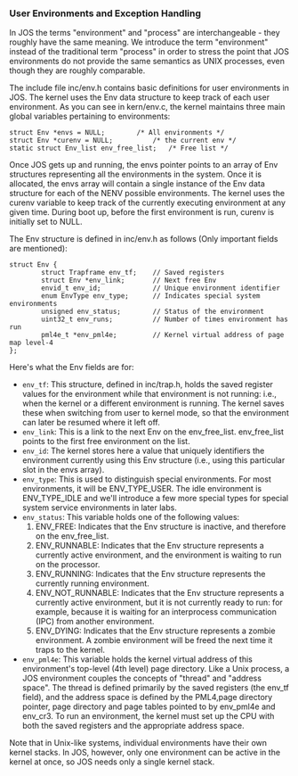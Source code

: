 ### User Environments and Exception Handling
In JOS the terms "environment" and "process" are interchangeable - they roughly have the same meaning. We introduce the term "environment" instead of the traditional term "process" in order to stress the point that JOS environments do not provide the same semantics as UNIX processes, even though they are roughly comparable.

The include file inc/env.h contains basic definitions for user environments in JOS. The kernel uses the Env data structure to keep track of each user environment. As you can see in kern/env.c, the kernel maintains three main global variables pertaining to environments:
```
struct Env *envs = NULL;        /* All environments */
struct Env *curenv = NULL;          /* the current env */
static struct Env_list env_free_list;   /* Free list */
```
Once JOS gets up and running, the envs pointer points to an array of Env structures representing all the environments in the system. Once it is allocated, the envs array will contain a single instance of the Env data structure for each of the NENV possible environments. The kernel uses the curenv variable to keep track of the currently executing environment at any given time. During boot up, before the first environment is run, curenv is initially set to NULL.

The Env structure is defined in inc/env.h as follows (Only important fields are mentioned):
```
struct Env {
        struct Trapframe env_tf;    // Saved registers
        struct Env *env_link;       // Next free Env
        envid_t env_id;             // Unique environment identifier
        enum EnvType env_type;      // Indicates special system environments
        unsigned env_status;        // Status of the environment
        uint32_t env_runs;          // Number of times environment has run
        pml4e_t *env_pml4e;         // Kernel virtual address of page map level-4
};
```
Here's what the Env fields are for:

* `env_tf`: This structure, defined in inc/trap.h, holds the saved register values for the environment while that environment is not running: i.e., when the kernel or a different environment is running. The kernel saves these when switching from user to kernel mode, so that the environment can later be resumed where it left off.
* `env_link`: This is a link to the next Env on the env_free_list. env_free_list points to the first free environment on the list.
* `env_id`: The kernel stores here a value that uniquely identifiers the environment currently using this Env structure (i.e., using this particular slot in the envs array).
* `env_type`: This is used to distinguish special environments. For most environments, it will be ENV_TYPE_USER. The idle environment is ENV_TYPE_IDLE and we'll introduce a few more special types for special system service environments in later labs.
* `env_status`: This variable holds one of the following values:
     1. ENV_FREE: Indicates that the Env structure is inactive, and therefore on the env_free_list.
     2. ENV_RUNNABLE: Indicates that the Env structure represents a currently active environment, and the environment is waiting to run on the processor.
     3. ENV_RUNNING: Indicates that the Env structure represents the currently running environment.
     4. ENV_NOT_RUNNABLE: Indicates that the Env structure represents a currently active environment, but it is not currently ready to run: for example, because it is waiting for an interprocess communication (IPC) from another environment.
     5. ENV_DYING: Indicates that the Env structure represents a zombie environment. A zombie environment will be freed the next time it traps to the kernel.
* `env_pml4e`: This variable holds the kernel virtual address of this environment's top-level (4th level) page directory. Like a Unix process, a JOS environment couples the concepts of "thread" and "address space". The thread is defined primarily by the saved registers (the env_tf field), and the address space is defined by the PML4,page directory pointer, page directory and page tables pointed to by env_pml4e and env_cr3. To run an environment, the kernel must set up the CPU with both the saved registers and the appropriate address space.

Note that in Unix-like systems, individual environments have their own kernel stacks. In JOS, however, only one environment can be active in the kernel at once, so JOS needs only a single kernel stack.
